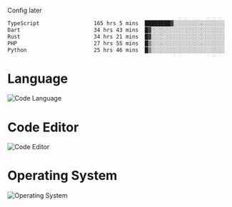 <!-- ## Hi there 👋 -->
Config later

<!--
**rickrck/rickrck** is a ✨ _special_ ✨ repository because its `README.md` (this file) appears on your GitHub profile.

Here are some ideas to get you started:

- 🔭 I’m currently working on ...
- 🌱 I’m currently learning ...
- 👯 I’m looking to collaborate on ...
- 🤔 I’m looking for help with ...
- 💬 Ask me about ...
- 📫 How to reach me: ...
- 😄 Pronouns: ...
- ⚡ Fun fact: ...
-->

<!--START_SECTION:waka-->

```txt
TypeScript                 165 hrs 5 mins  ████████▓░░░░░░░░░░░░░░░░   34.61 %
Dart                       34 hrs 43 mins  █▓░░░░░░░░░░░░░░░░░░░░░░░   07.28 %
Rust                       34 hrs 21 mins  █▓░░░░░░░░░░░░░░░░░░░░░░░   07.20 %
PHP                        27 hrs 55 mins  █▒░░░░░░░░░░░░░░░░░░░░░░░   05.85 %
Python                     25 hrs 46 mins  █▒░░░░░░░░░░░░░░░░░░░░░░░   05.40 %
```

<!--END_SECTION:waka-->

# Language
![Code Language](https://wakatime.com/share/@Rie/857855bd-8826-4360-bd0b-30668e651616.svg)

# Code Editor
![Code Editor](https://wakatime.com/share/@Rie/630d1d98-3d54-4afd-a23d-fa79134fc528.svg)

# Operating System
![Operating System](https://wakatime.com/share/@Rie/a7b1eb7d-159b-4b03-8226-3a05ad998782.svg)
